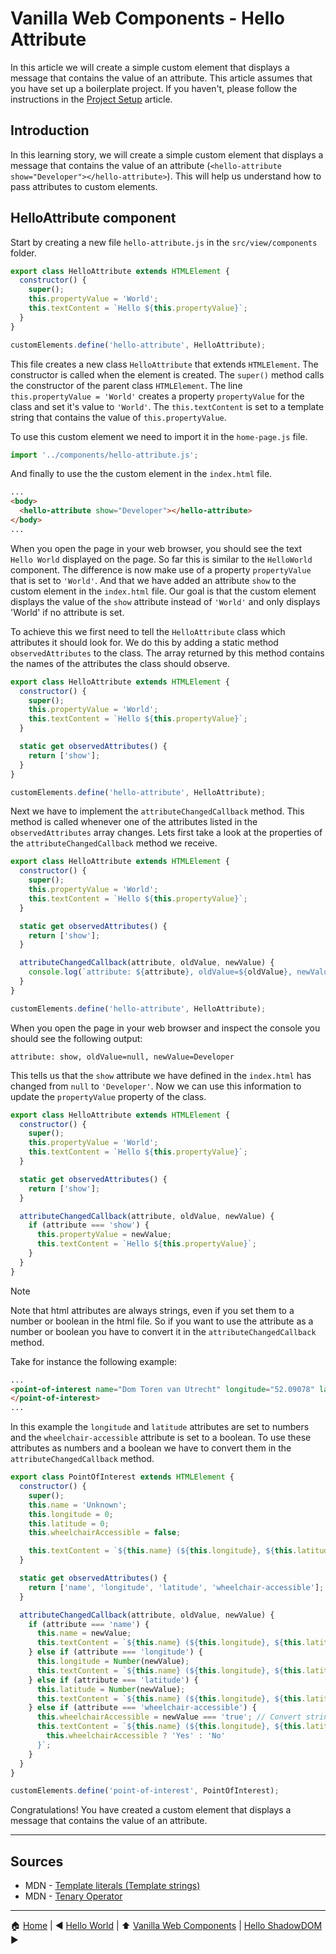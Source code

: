 # Vanilla Web Components - Hello Attribute

In this article we will create a simple custom element that displays a message that contains the value of an attribute.
This article assumes that you have set up a boilerplate project. If you haven't, please follow the instructions in the
[Project Setup](./project-setup.md) article.

## Introduction

In this learning story, we will create a simple custom element that displays a message that contains the value of an
attribute (`<hello-attribute show="Developer"></hello-attribute>`). This will help us understand how to pass attributes
to custom elements.

## HelloAttribute component

Start by creating a new file `hello-attribute.js` in the `src/view/components` folder.

```javascript
export class HelloAttribute extends HTMLElement {
  constructor() {
    super();
    this.propertyValue = 'World';
    this.textContent = `Hello ${this.propertyValue}`;
  }
}

customElements.define('hello-attribute', HelloAttribute);
```

This file creates a new class `HelloAttribute` that extends `HTMLElement`. The constructor is called when the element is
created. The `super()` method calls the constructor of the parent class `HTMLElement`. The line
`this.propertyValue = 'World'` creates a property `propertyValue` for the class and set it's value to `'World'`. The
`this.textContent` is set to a template string that contains the value of `this.propertyValue`.

To use this custom element we need to import it in the `home-page.js` file.

```javascript
import '../components/hello-attribute.js';
```

And finally to use the the custom element in the `index.html` file.

```html
...
<body>
  <hello-attribute show="Developer"></hello-attribute>
</body>
...
```

When you open the page in your web browser, you should see the text `Hello World` displayed on the page. So far this is
similar to the `HelloWorld` component. The difference is now make use of a property `propertyValue` that is set to
`'World'`. And that we have added an attribute `show` to the custom element in the `index.html` file. Our goal is that
the custom element displays the value of the `show` attribute instead of `'World'` and only displays 'World' if no
attribute is set.

To achieve this we first need to tell the `HelloAttribute` class which attributes it should look for. We do this by
adding a static method `observedAttributes` to the class. The array returned by this method contains the names of the
attributes the class should observe.

```javascript
export class HelloAttribute extends HTMLElement {
  constructor() {
    super();
    this.propertyValue = 'World';
    this.textContent = `Hello ${this.propertyValue}`;
  }

  static get observedAttributes() {
    return ['show'];
  }
}

customElements.define('hello-attribute', HelloAttribute);
```

Next we have to implement the `attributeChangedCallback` method. This method is called whenever one of the attributes
listed in the `observedAttributes` array changes. Lets first take a look at the properties of the
`attributeChangedCallback` method we receive.

```javascript
export class HelloAttribute extends HTMLElement {
  constructor() {
    super();
    this.propertyValue = 'World';
    this.textContent = `Hello ${this.propertyValue}`;
  }

  static get observedAttributes() {
    return ['show'];
  }

  attributeChangedCallback(attribute, oldValue, newValue) {
    console.log(`attribute: ${attribute}, oldValue=${oldValue}, newValue=${newValue}`);
  }
}

customElements.define('hello-attribute', HelloAttribute);
```

When you open the page in your web browser and inspect the console you should see the following output:

```text
attribute: show, oldValue=null, newValue=Developer
```

This tells us that the `show` attribute we have defined in the `index.html` has changed from `null` to `'Developer'`.
Now we can use this information to update the `propertyValue` property of the class.

```javascript
export class HelloAttribute extends HTMLElement {
  constructor() {
    super();
    this.propertyValue = 'World';
    this.textContent = `Hello ${this.propertyValue}`;
  }

  static get observedAttributes() {
    return ['show'];
  }

  attributeChangedCallback(attribute, oldValue, newValue) {
    if (attribute === 'show') {
      this.propertyValue = newValue;
      this.textContent = `Hello ${this.propertyValue}`;
    }
  }
}
```

> [!NOTE]
>
> Note that html attributes are always strings, even if you set them to a number or boolean in the html file. So if you
> want to use the attribute as a number or boolean you have to convert it in the `attributeChangedCallback` method.

Take for instance the following example:

```html
...
<point-of-interest name="Dom Toren van Utrecht" longitude="52.09078" latitude="5.12117" wheelchair-accessible="false">
</point-of-interest>
...
```

In this example the `longitude` and `latitude` attributes are set to numbers and the `wheelchair-accessible` attribute
is set to a boolean. To use these attributes as numbers and a boolean we have to convert them in the
`attributeChangedCallback` method.

```javascript
export class PointOfInterest extends HTMLElement {
  constructor() {
    super();
    this.name = 'Unknown';
    this.longitude = 0;
    this.latitude = 0;
    this.wheelchairAccessible = false;

    this.textContent = `${this.name} (${this.longitude}, ${this.latitude}) - Wheelchair Accessible: ${this.wheelchairAccessible}`;
  }

  static get observedAttributes() {
    return ['name', 'longitude', 'latitude', 'wheelchair-accessible'];
  }

  attributeChangedCallback(attribute, oldValue, newValue) {
    if (attribute === 'name') {
      this.name = newValue;
      this.textContent = `${this.name} (${this.longitude}, ${this.latitude})`;
    } else if (attribute === 'longitude') {
      this.longitude = Number(newValue);
      this.textContent = `${this.name} (${this.longitude}, ${this.latitude})`;
    } else if (attribute === 'latitude') {
      this.latitude = Number(newValue);
      this.textContent = `${this.name} (${this.longitude}, ${this.latitude})`;
    } else if (attribute === 'wheelchair-accessible') {
      this.wheelchairAccessible = newValue === 'true'; // Convert string to boolean
      this.textContent = `${this.name} (${this.longitude}, ${this.latitude}) - Wheelchair Accessible: ${
        this.wheelchairAccessible ? 'Yes' : 'No'
      }`;
    }
  }
}

customElements.define('point-of-interest', PointOfInterest);
```

Congratulations! You have created a custom element that displays a message that contains the value of an attribute.

---

## Sources

- MDN -
  [Template literals (Template strings)](https://developer.mozilla.org/en-US/docs/Web/JavaScript/Reference/Template_literals)
- MDN -
  [Tenary Operator](https://developer.mozilla.org/en-US/docs/Web/JavaScript/Reference/Operators/Conditional_Operator)

---

:house: [Home](../README.md) | :arrow_backward: [Hello World](./hello-world.md) | :arrow_up:
[Vanilla Web Components](./README.md) | [Hello ShadowDOM](./hello-shadowdom.md) :arrow_forward:
